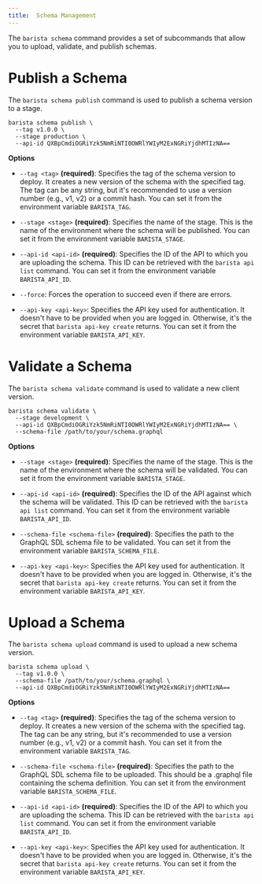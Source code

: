 ```yaml
---
title:  Schema Management 
---
```


The `barista schema` command provides a set of subcommands that allow you to upload, validate, and publish schemas.

# Publish a Schema

The `barista schema publish` command is used to publish a schema version to a stage.

```shell
barista schema publish \
  --tag v1.0.0 \
  --stage production \
  --api-id QXBpCmdiOGRiYzk5NmRiNTI0OWRlYWIyM2ExNGRiYjdhMTIzNA==
```

**Options**

- `--tag <tag>` **(required)**: Specifies the tag of the schema version to deploy. It creates a new version of the schema with the specified tag. The tag can be any string, but it's recommended to use a version number (e.g., v1, v2) or a commit hash. You can set it from the environment variable `BARISTA_TAG`.
  
- `--stage <stage>` **(required)**: Specifies the name of the stage. This is the name of the environment where the schema will be published. You can set it from the environment variable `BARISTA_STAGE`.
  
- `--api-id <api-id>` **(required)**: Specifies the ID of the API to which you are uploading the schema. This ID can be retrieved with the `barista api list` command. You can set it from the environment variable `BARISTA_API_ID`.
  
- `--force`: Forces the operation to succeed even if there are errors.
  
- `--api-key <api-key>`: Specifies the API key used for authentication. It doesn't have to be provided when you are logged in. Otherwise, it's the secret that `barista api-key create` returns. You can set it from the environment variable `BARISTA_API_KEY`.

# Validate a Schema

The `barista schema validate` command is used to validate a new client version.

```shell
barista schema validate \
  --stage development \
  --api-id QXBpCmdiOGRiYzk5NmRiNTI0OWRlYWIyM2ExNGRiYjdhMTIzNA== \
  --schema-file /path/to/your/schema.graphql
```

**Options**

- `--stage <stage>` **(required)**: Specifies the name of the stage. This is the name of the environment where the schema will be validated. You can set it from the environment variable `BARISTA_STAGE`.
  
- `--api-id <api-id>` **(required)**: Specifies the ID of the API against which the schema will be validated. This ID can be retrieved with the `barista api list` command. You can set it from the environment variable `BARISTA_API_ID`.
  
- `--schema-file <schema-file>` **(required)**: Specifies the path to the GraphQL SDL schema file to be validated. You can set it from the environment variable `BARISTA_SCHEMA_FILE`.
  
- `--api-key <api-key>`: Specifies the API key used for authentication. It doesn't have to be provided when you are logged in. Otherwise, it's the secret that `barista api-key create` returns. You can set it from the environment variable `BARISTA_API_KEY`.

# Upload a Schema

The `barista schema upload` command is used to upload a new schema version.

```shell
barista schema upload \
  --tag v1.0.0 \
  --schema-file /path/to/your/schema.graphql \
  --api-id QXBpCmdiOGRiYzk5NmRiNTI0OWRlYWIyM2ExNGRiYjdhMTIzNA==
```

**Options**

- `--tag <tag>` **(required)**: Specifies the tag of the schema version to deploy. It creates a new version of the schema with the specified tag. The tag can be any string, but it's recommended to use a version number (e.g., v1, v2) or a commit hash. You can set it from the environment variable `BARISTA_TAG`.
  
- `--schema-file <schema-file>` **(required)**: Specifies the path to the GraphQL SDL schema file to be uploaded. This should be a .graphql file containing the schema definition. You can set it from the environment variable `BARISTA_SCHEMA_FILE`.

- `--api-id <api-id>` **(required)**: Specifies the ID of the API to which you are uploading the schema. This ID can be retrieved with the `barista api list` command. You can set it from the environment variable `BARISTA_API_ID`.

- `--api-key <api-key>`: Specifies the API key used for authentication. It doesn't have to be provided when you are logged in. Otherwise, it's the secret that `barista api-key create` returns. You can set it from the environment variable `BARISTA_API_KEY`.
